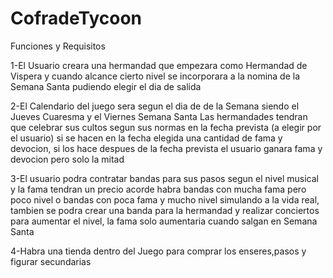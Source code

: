 # CofradeTycoon

Funciones y Requisitos

1-El Usuario creara una hermandad que empezara como Hermandad de Vispera y cuando alcance cierto nivel
se incorporara a la nomina de la Semana Santa pudiendo elegir el dia de salida

2-El Calendario del juego sera segun el dia de de la Semana siendo el Jueves Cuaresma y el Viernes Semana Santa
Las hermandades tendran que celebrar sus cultos segun sus normas en la fecha prevista (a elegir por el usuario) si se hacen
en la fecha elegida una cantidad de fama y devocion, si los hace despues de la fecha prevista el usuario ganara fama y devocion pero solo la
mitad

3-El usuario podra contratar bandas para sus pasos segun el nivel musical y la fama tendran un precio acorde habra bandas con mucha fama pero poco nivel o bandas
con poca fama y mucho nivel simulando a la vida real, tambien se podra crear una banda para la hermandad y realizar conciertos para aumentar el nivel, la fama solo aumentaria cuando salgan en Semana Santa


4-Habra una tienda dentro del Juego para comprar los enseres,pasos y figurar secundarias
